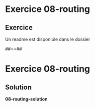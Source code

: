 <!-- .slide: class="exercice" -->
# Exercice 08-routing
## Exercice

Un readme est disponible dans le dossier
<!-- .element: class="bold full-center"-->


##==##

<!-- .slide: class="exercice" -->
# Exercice 08-routing
## Solution
**08-routing-solution**
<!-- .element: class="full-center" -->
